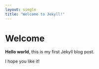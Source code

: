 ```yaml
---
layout: single
title: "Welcome to Jekyll!"
--- 
```


# Welcome

**Hello world**, this is my first Jekyll blog post.

I hope you like it!
